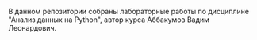 В данном репозитории собраны лабораторные работы по дисциплине "Анализ данных на Python", автор курса Аббакумов Вадим Леонардович.
